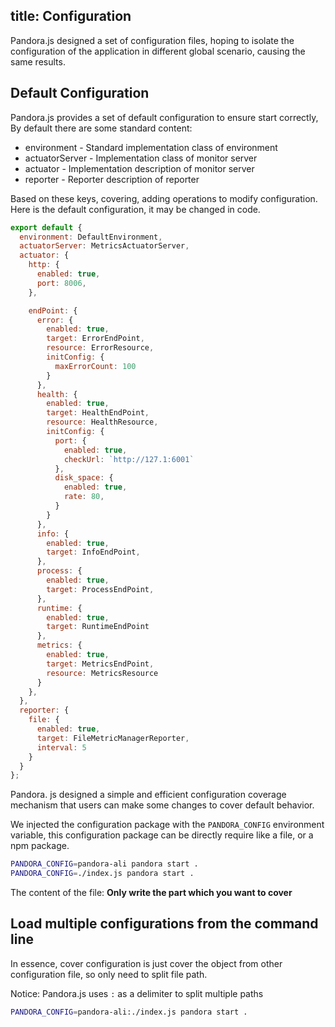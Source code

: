 title: Configuration
---

Pandora.js designed a set of configuration files, hoping to isolate the configuration of the application in different global scenario, causing the same results.


## Default Configuration

Pandora.js provides a set of default configuration to ensure start correctly, By default there are some standard content:

- environment - Standard implementation class of environment
- actuatorServer - Implementation class of monitor server
- actuator - Implementation description of monitor server
- reporter - Reporter description of reporter


Based on these keys, covering, adding operations to modify configuration. Here is the default configuration, it may be changed in code.

```javascript
export default {
  environment: DefaultEnvironment,
  actuatorServer: MetricsActuatorServer,
  actuator: {
    http: {
      enabled: true,
      port: 8006,
    },

    endPoint: {
      error: {
        enabled: true,
        target: ErrorEndPoint,
        resource: ErrorResource,
        initConfig: {
          maxErrorCount: 100
        }
      },
      health: {
        enabled: true,
        target: HealthEndPoint,
        resource: HealthResource,
        initConfig: {
          port: {
            enabled: true,
            checkUrl: `http://127.1:6001`
          },
          disk_space: {
            enabled: true,
            rate: 80,
          }
        }
      },
      info: {
        enabled: true,
        target: InfoEndPoint,
      },
      process: {
        enabled: true,
        target: ProcessEndPoint,
      },
      runtime: {
        enabled: true,
        target: RuntimeEndPoint
      },
      metrics: {
        enabled: true,
        target: MetricsEndPoint,
        resource: MetricsResource
      }
    },
  },
  reporter: {
    file: {
      enabled: true,
      target: FileMetricManagerReporter,
      interval: 5
    }
  }
};

```

Pandora. js designed a simple and efficient configuration coverage mechanism that users can make some changes to cover default behavior.

We injected the configuration package with the `PANDORA_CONFIG` environment variable, this configuration package can be directly require like a file, or a npm package.

```sh
PANDORA_CONFIG=pandora-ali pandora start .
PANDORA_CONFIG=./index.js pandora start .
```

The content of the file: **Only write the part which you want to cover**

## Load multiple configurations from the command line

In essence, cover configuration is just cover the object from other configuration file, so only need to split file path.

Notice: Pandora.js uses `:` as a delimiter to split multiple paths

```sh
PANDORA_CONFIG=pandora-ali:./index.js pandora start .
```
